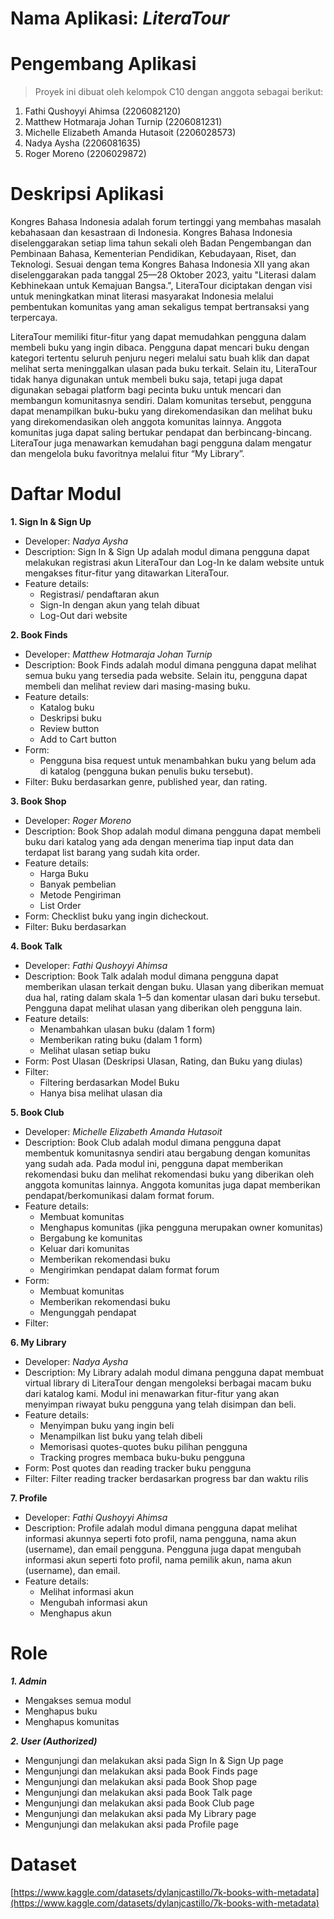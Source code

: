 # Nama Aplikasi: ***LiteraTour***

# Pengembang Aplikasi
> Proyek ini dibuat oleh kelompok C10 dengan anggota sebagai berikut:
1. Fathi Qushoyyi Ahimsa (2206082120)
2. Matthew Hotmaraja Johan Turnip (2206081231)
3. Michelle Elizabeth Amanda Hutasoit (2206028573)
4. Nadya Aysha (2206081635)
5. Roger Moreno (2206029872)

# Deskripsi Aplikasi
Kongres Bahasa Indonesia adalah forum tertinggi yang membahas masalah kebahasaan dan kesastraan di Indonesia. Kongres Bahasa Indonesia diselenggarakan setiap lima tahun sekali oleh Badan Pengembangan dan Pembinaan Bahasa, Kementerian Pendidikan, Kebudayaan, Riset, dan Teknologi. Sesuai dengan tema Kongres Bahasa Indonesia XII yang akan diselenggarakan pada tanggal 25—28 Oktober 2023, yaitu "Literasi dalam Kebhinekaan untuk Kemajuan Bangsa.", LiteraTour diciptakan dengan visi untuk meningkatkan minat literasi masyarakat Indonesia melalui pembentukan komunitas yang aman sekaligus tempat bertransaksi yang terpercaya.

LiteraTour memiliki fitur-fitur yang dapat memudahkan pengguna dalam membeli buku yang ingin dibaca. Pengguna dapat mencari buku dengan kategori tertentu seluruh penjuru negeri melalui satu buah klik dan dapat melihat serta meninggalkan ulasan pada buku terkait. Selain itu, LiteraTour tidak hanya digunakan untuk membeli buku saja, tetapi juga dapat digunakan sebagai platform bagi pecinta buku untuk mencari dan membangun komunitasnya sendiri. Dalam komunitas tersebut, pengguna dapat menampilkan buku-buku yang direkomendasikan dan melihat buku yang direkomendasikan oleh anggota komunitas lainnya. Anggota komunitas juga dapat saling bertukar pendapat dan berbincang-bincang. LiteraTour juga menawarkan kemudahan bagi pengguna dalam mengatur dan mengelola buku favoritnya melalui fitur “My Library”.

# Daftar Modul

**1. Sign In & Sign Up**
* Developer: _Nadya Aysha_
* Description:
Sign In & Sign Up adalah modul dimana pengguna dapat melakukan registrasi akun LiteraTour dan Log-In ke dalam website untuk mengakses fitur-fitur yang ditawarkan LiteraTour.
* Feature details:
  * Registrasi/ pendaftaran akun
  * Sign-In dengan akun yang telah dibuat
  * Log-Out dari website

**2. Book Finds**
* Developer: _Matthew Hotmaraja Johan Turnip_
* Description:
Book Finds adalah modul dimana pengguna dapat melihat semua buku yang tersedia pada website. Selain itu, pengguna dapat membeli dan melihat review dari masing-masing buku.
* Feature details:
  * Katalog buku
  * Deskripsi buku
  * Review button
  * Add to Cart button
* Form:
  * Pengguna bisa request untuk menambahkan buku yang belum ada di katalog (pengguna bukan penulis buku tersebut).
* Filter: Buku berdasarkan genre, published year, dan rating.

**3. Book Shop**
* Developer: _Roger Moreno_
* Description:
Book Shop adalah modul dimana pengguna dapat membeli buku dari katalog yang ada dengan menerima tiap input data dan terdapat list barang yang sudah kita order.
* Feature details:
  * Harga Buku
  * Banyak pembelian
  * Metode Pengiriman
  * List Order
* Form: Checklist buku yang ingin dicheckout.
* Filter: Buku berdasarkan 

**4. Book Talk**
* Developer: _Fathi Qushoyyi Ahimsa_
* Description:
Book Talk adalah modul dimana pengguna dapat memberikan ulasan terkait dengan buku. Ulasan yang diberikan memuat dua hal, rating dalam skala 1–5 dan komentar ulasan dari buku tersebut. Pengguna dapat melihat ulasan yang diberikan oleh pengguna lain. 
* Feature details:
  * Menambahkan ulasan buku (dalam 1 form)
  * Memberikan rating buku (dalam 1 form)
  * Melihat ulasan setiap buku
* Form: Post Ulasan (Deskripsi Ulasan, Rating, dan Buku yang diulas)
* Filter:
  * Filtering berdasarkan Model Buku
  * Hanya bisa melihat ulasan dia

**5. Book Club**
* Developer: _Michelle Elizabeth Amanda Hutasoit_
* Description:
Book Club adalah modul dimana pengguna dapat membentuk komunitasnya sendiri atau bergabung dengan komunitas yang sudah ada. Pada modul ini, pengguna dapat memberikan rekomendasi buku dan melihat rekomendasi buku yang diberikan oleh anggota komunitas lainnya. Anggota komunitas juga dapat memberikan pendapat/berkomunikasi dalam format forum. 
* Feature details:
  * Membuat komunitas
  * Menghapus komunitas (jika pengguna merupakan owner komunitas)
  * Bergabung ke komunitas
  * Keluar dari komunitas
  * Memberikan rekomendasi buku
  * Mengirimkan pendapat dalam format forum
* Form:
  * Membuat komunitas
  * Memberikan rekomendasi buku
  * Mengunggah pendapat
* Filter: 

**6. My Library**
* Developer: _Nadya Aysha_
* Description:
My Library adalah modul dimana pengguna dapat membuat virtual library di LiteraTour dengan mengoleksi berbagai macam buku dari katalog kami. Modul ini menawarkan fitur-fitur yang akan menyimpan riwayat buku pengguna yang telah disimpan dan beli.
* Feature details:
  * Menyimpan buku yang ingin beli
  * Menampilkan list buku yang telah dibeli
  * Memorisasi quotes-quotes buku pilihan pengguna
  * Tracking progres membaca buku-buku pengguna
* Form: Post quotes dan reading tracker buku pengguna
* Filter: Filter reading tracker berdasarkan progress bar dan waktu rilis

**7. Profile**
* Developer: _Fathi Qushoyyi Ahimsa_
* Description:
Profile adalah modul dimana pengguna dapat melihat informasi akunnya seperti foto profil, nama pengguna, nama akun (username), dan email pengguna. Pengguna juga dapat mengubah informasi akun seperti foto profil, nama pemilik akun, nama akun (username), dan email.
* Feature details:
  * Melihat informasi akun
  * Mengubah informasi akun
  * Menghapus akun

# Role
***1. Admin***
* Mengakses semua modul
* Menghapus buku
* Menghapus komunitas

***2. User (Authorized)***
* Mengunjungi dan melakukan aksi pada Sign In & Sign Up page
* Mengunjungi dan melakukan aksi pada Book Finds page
* Mengunjungi dan melakukan aksi pada Book Shop page
* Mengunjungi dan melakukan aksi pada Book Talk page
* Mengunjungi dan melakukan aksi pada Book Club page
* Mengunjungi dan melakukan aksi pada My Library page
* Mengunjungi dan melakukan aksi pada Profile page

# Dataset
[https://www.kaggle.com/datasets/dylanjcastillo/7k-books-with-metadata](https://www.kaggle.com/datasets/dylanjcastillo/7k-books-with-metadata)

